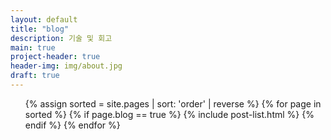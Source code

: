 ```yaml
---
layout: default
title: "blog"
description: 기술 및 회고
main: true
project-header: true
header-img: img/about.jpg
draft: true
---
```


<ul class="catalogue">
{% assign sorted = site.pages | sort: 'order' | reverse %}
{% for page in sorted %}
{% if page.blog == true %}
{% include post-list.html %}
{% endif %}
{% endfor %}
</ul>